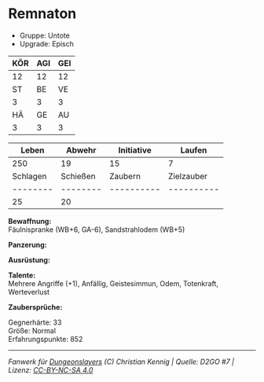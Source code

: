# Remnaton  
- Gruppe: Untote  
- Upgrade: Episch  

| KÖR | AGI | GEI |  
| --- | --- | --- |  
| 12  | 12  | 12  |
| ST  | BE  | VE  |  
| 3   | 3   | 3   |
| HÄ  | GE  | AU  |  
| 3   | 3   | 3   |


| Leben    | Abwehr   | Initiative | Laufen     |
| -------- | -------- | ---------- | ---------- |
| 250      | 19       | 15         | 7          |
| Schlagen | Schießen | Zaubern    | Zielzauber |
| -------- | -------- | ---------- | ---------- |
| 25       | 20       |            |            |

**Bewaffnung:**  
Fäulnispranke (WB+6, GA-6), Sandstrahlodem (WB+5)

**Panzerung:**  


**Ausrüstung:**  


**Talente:**  
Mehrere Angriffe (+1), Anfällig, Geistesimmun, Odem, Totenkraft, Werteverlust

**Zaubersprüche:**  


Gegnerhärte: 33  
Größe: Normal  
Erfahrungspunkte: 852  



___
*Fanwerk für [Dungeonslayers](https://www.dungeonslayers.net/) (C) Christian Kennig | Quelle: D2GO #7 | Lizenz: [CC-BY-NC-SA 4.0](https://creativecommons.org/licenses/by-nc-sa/4.0/deed.de)*